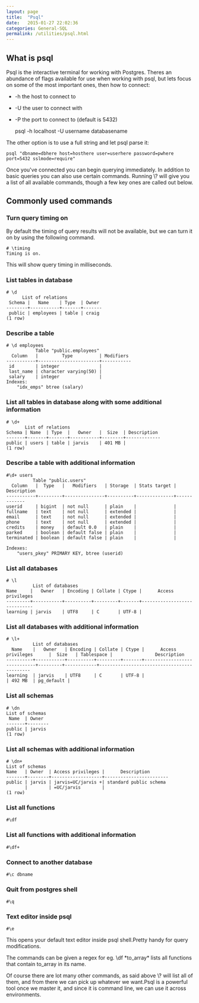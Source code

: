 ```yaml
---
layout: page
title:  "Psql"
date:   2015-01-27 22:02:36
categories: General-SQL
permalink: /utilities/psql.html
---
```


What is psql
------------

Psql is the interactive terminal for working with Postgres. Theres an abundance of flags available for use when working with psql, but lets focus on some of the most important ones, then how to connect:

-   -h the host to connect to
-   -U the user to connect with
-   -P the port to connect to (default is 5432)

    psql -h localhost -U username databasename

The other option is to use a full string and let psql parse it:

    psql "dbname=dbhere host=hosthere user=userhere password=pwhere port=5432 sslmode=require"

Once you've connected you can begin querying immediately. In addition to basic queries you can also use certain commands. Running \\? will give you a list of all available commands, though a few key ones are called out below.

Commonly used commands
----------------------
### Turn query timing on

By default the timing of query results will not be available, but we can turn it on by using the following command.

    # \timing
    Timing is on.

This will show query timing in milliseconds.

### List tables in database

    # \d
          List of relations
     Schema |   Name    | Type  | Owner 
    --------+-----------+-------+-------
     public | employees | table | craig
    (1 row)

### Describe a table

    # \d employees 
               Table "public.employees"
      Column   |         Type          | Modifiers 
    -----------+-----------------------+-----------
     id        | integer               | 
     last_name | character varying(50) | 
     salary    | integer               | 
    Indexes:
        "idx_emps" btree (salary)

### List all tables in database along with some additional information
	
	# \d+
	       List of relations
	Schema | Name  | Type  |   Owner   |  Size  | Description
	-------+-------+-------+-----------+--------+-------------
	public | users | table | jarvis    | 401 MB |
   	(1 row)
   
### Describe a table with additional information

	#\d+ users
              Table "public.users"
      Column   |  Type   |   Modifiers   | Storage  | Stats target | Description
	-----------+---------+---------------+----------+--------------+-------------
 	userid     | bigint  | not null      | plain    |              |
	fullname   | text    | not null      | extended |              |
	email      | text    | not null      | extended |              |
 	phone      | text    | not null      | extended |              |
	credits    | money   | default 0.0   | plain    |              |
 	parked     | boolean | default false | plain    |              |
 	terminated | boolean | default false | plain    |              |

	Indexes:
    	"users_pkey" PRIMARY KEY, btree (userid)   

### List all databases 

    # \l
              List of databases
    Name     |   Owner   | Encoding | Collate | Ctype |      Access privileges
    ---------+-----------+----------+---------+-------+-----------------------------
    learning | jarvis    | UTF8     | C       | UTF-8 |

### List all databases with additional information

    # \l+
              List of databases
      Name    |   Owner   | Encoding | Collate | Ctype |      Access privileges      |  Size   | Tablespace |                Description
    ----------+-----------+----------+---------+-------+-----------------------------+---------+------------+--------------------------------------------
    learning  | jarvis    | UTF8     | C       | UTF-8 |                             | 492 MB  | pg_default |

### List all schemas 

    # \dn
    List of schemas
     Name  | Owner
    -------+--------
    public | jarvis
    (1 row)

###  List all schemas with additional information
    # \dn+
    List of schemas
    Name   | Owner  | Access privileges |      Description
    -------+--------+-------------------+------------------------
    public | jarvis | jarvis=UC/jarvis +| standard public schema
           |        | =UC/jarvis        |
    (1 row)

### List all functions
    #\df
    
### List all functions with additional information
    #\df+

### Connect to another database
    #\c dbname

### Quit from postgres shell
    #\q 
### Text editor inside psql
    #\e

This opens your default text editor inside psql shell.Pretty handy for query modifications.

The commands can be given a regex for eg. \df \*to\_array\* lists all functions that contain to_array in its name.

Of course there are lot many other commands, as said above \\? will list all of them, and from there we can pick up whatever we want.Psql is a powerful tool once we master it, and since it is command line, we can use it across environments.



